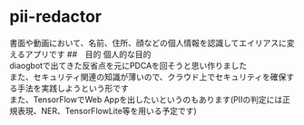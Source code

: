 # pii-redactor
書面や動画において、名前、住所、顔などの個人情報を認識してエイリアスに変えるアプリです
##　目的
個人的な目的<br>
diaogbotで出てきた反省点を元にPDCAを回そうと思い作りました<br>
また、セキュリティ関連の知識が薄いので、クラウド上でセキュリティを確保する手法を実践しようという形です<br>
また、TensorFlowでWeb Appを出したいというのもあります(PIIの判定には正規表現、NER、TensorFlowLite等を用いる予定です)

